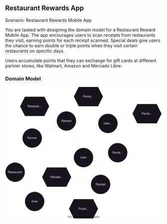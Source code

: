 ## Restaurant Rewards App

Scenario: Restaurant Rewards Mobile App

You are tasked with designing the domain model for a Restaurant Reward Mobile App. The app 
encourages users to scan receipts from restaurants they visit, earning points for each 
receipt scanned. Special deals give users the chance to earn double or triple points when 
they visit certain restaurants on specific days.

Users accumulate points that they can exchange for gift cards at different partner stores, 
like Walmart, Amazon and Mercado Libre. 

### Domain Model

![domain](./DomainModel.svg)